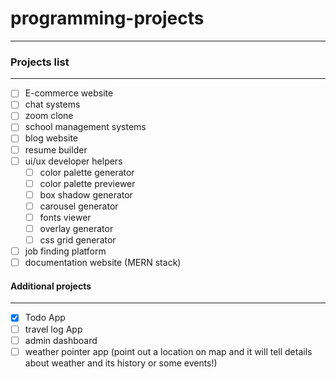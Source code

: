 # programming-projects
----

### Projects list
----

* [ ] E-commerce website
* [ ] chat systems
* [ ] zoom clone
* [ ] school management systems
* [ ] blog website
* [ ] resume builder
* [ ] ui/ux developer helpers
    * [ ] color palette generator
    * [ ] color palette previewer
    * [ ] box shadow generator
    * [ ] carousel generator
    * [ ] fonts viewer
    * [ ] overlay generator
    * [ ] css grid generator
* [ ] job finding platform
* [ ] documentation website (MERN stack)

#### Additional projects
------
* [x] Todo App
* [ ] travel log App
* [ ] admin dashboard
* [ ] weather pointer app (point out a location on map and it will tell details about weather and its history or some events!)
